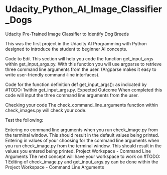# Udacity_Python_AI_Image_Classifier_Dogs
Udacity Pre-Trained Image Classifier to Identify Dog Breeds

This was the first project in the Udacity AI Programming with Python designed to introduce the student to beginner AI concepts. 

Code to Edit
This section will help you code the function get_input_args within get_input_args.py. With this function you will use argparse to retrieve three command line arguments from the user. (Argparse makes it easy to write user-friendly command-line interfaces).

Code for the function definition def get_input_args(): as indicated by #TODO: 1within get_input_args.py.
Expected Outcome
When completed this code will input the three command line arguments from the user.

Checking your code
The check_command_line_arguments function within check_images.py will check your code.

Test the following:

Entering no command line arguments when you run check_image.py from the terminal window. This should result in the default values being printed.
Entering in values of your choosing for the command line arguments when you run check_image.py from the terminal window. This should result in the values you entered being printed.
Project Workspace - Command Line Arguments
The next concept will have your workspace to work on #TODO: 1
Editing of check_image.py and get_input_args.py can be done within the Project Workspace - Command Line Arguments
